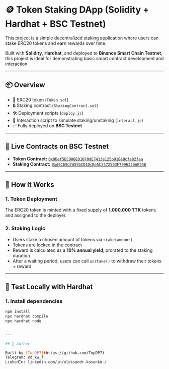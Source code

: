 # 🪙 Token Staking DApp (Solidity + Hardhat + BSC Testnet)

This project is a simple decentralized staking application where users can stake ERC20 tokens and earn rewards over time.

Built with **Solidity**, **Hardhat**, and deployed to **Binance Smart Chain Testnet**, this project is ideal for demonstrating basic smart contract development and interaction.

---

## 📦 Overview

- 🧱 ERC20 token (`Token.sol`)
- 🔒 Staking contract (`StakingContract.sol`)
- 🛠 Deployment scripts (`deploy.js`)
- 🤝 Interaction script to simulate staking/unstaking (`interact.js`)
- ✅ Fully deployed on **BSC Testnet**

---

## 🔗 Live Contracts on BSC Testnet

- **Token Contract:** [`0x9Def5EC986ED1070dE7413e125b91BeBcfe82faa`](https://testnet.bscscan.com/address/0x9Def5EC986ED1070dE7413e125b91BeBcfe82faa)
- **Staking Contract:** [`0xd6Cb9d7A59bCD1DcBe5C2472593F799632bAE936`](https://testnet.bscscan.com/address/0xd6Cb9d7A59bCD1DcBe5C2472593F799632bAE936)

---

## 🚀 How It Works

### 1. Token Deployment

The ERC20 token is minted with a fixed supply of **1,000,000 TTK** tokens and assigned to the deployer.

### 2. Staking Logic

- Users stake a chosen amount of tokens via `stake(amount)`
- Tokens are locked in the contract
- Reward is calculated as a **10% annual yield**, prorated to the staking duration
- After a waiting period, users can call `unstake()` to withdraw their tokens + reward

---

## 🧪 Test Locally with Hardhat

### 1. Install dependencies

```bash
npm install
npx hardhat compile 
npx hardhat node


---

## 👤 Author

Built by [TopDP7](https://github.com/TopDP7)  
Telegram: @d_kw_f  
LinkedIn: linkedin.com/in/oleksandr-kosenko-/
